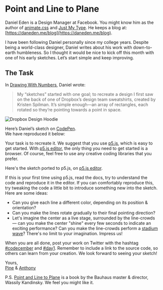 # Point and Line to Plane

Daniel Eden is a Design Manager at Facebook. You might know him as the author of [animate.css](https://animate.style) and [Just My Type](https://justmytype.co/). He keeps a blog at: [https://daneden.me/blog](https://daneden.me/blog).

I have been following Daniel personally since my college years. Despite being a world-class designer, Daniel writes about his work with down-to-earth humbleness. So I thought it would be nice to kick off this month with one of his early sketches. Let’s start simple and keep improving.

## The Task

In [Drawing With Numbers](https://daneden.me/blog/2016/drawing-with-numbers), Daniel wrote:

> My “sketches” started with one goal; to recreate a design I first saw on the back of one of Dropbox’s design team sweatshirts, created by Kristen Spilman. It’s simple enough—an array of rectangles, each rotated so they’re pointing towards a point in space.

![Dropbox Design Hoodie](/2020/1/dropbox-design-hoodie.jpg)

Here’s Daniel’s sketch on [CodePen](https://codepen.io/daneden/pen/MjNZJa).<br>
We have reproduced it below:

<sketches-day-1 />

Your task is to recreate it. We suggest that you use [p5.js](https://p5js.org), which is easy to get started. With [p5.js editor](https://editor.p5js.org), the only thing you need to get started is a browser. Of course, feel free to use any creative coding libraries that you prefer.

Here's the sketch ported to p5.js, on [p5.js editor](https://editor.p5js.org/octref/sketches/p_QAOdC73).

If this is your first time using p5.js, read the docs, try to understand the code and reproduce it in the editor. If you can comfortably reproduce this, try tweaking the code a little bit to introduce something new into the sketch. Here are some ideas:

- Can you give each line a different color, depending on its position & orientation?
- Can you make the lines rotate gradually to their final pointing direction?
- Let's imagine the center as a live stage, surrounded by the line-crowds — can you make the center "shine" every few seconds to indicate an exciting performance? Can you make the line-crowds perform a [stadium wave](https://en.wikipedia.org/wiki/Wave_(audience))? There's no limit to your imagination. Impress us!

When you are all done, post your work on Twitter with the hashtag [#codecember](https://twitter.com/hashtag/codecember) and [#day1](https://twitter.com/hashtag/day1). Remember to include a link to the source code, so others can learn from your creation. We look forward to seeing your sketch!

Yours, <br>
[Pine](https://twitter.com/octref) & [Anthony](https://twitter.com/antfu7)

P.S. [Point and Line to Plane](https://www.wassilykandinsky.net/book-117.php) is a book by the Bauhaus master & director, Wassily Kandinsky. We feel you might like it.
